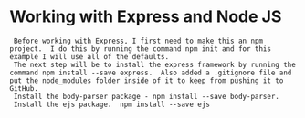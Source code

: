 # Working with Express and Node JS
     Before working with Express, I first need to make this an npm project.  I do this by running the command npm init and for this example I will use all of the defaults.
     The next step will be to install the express framework by running the command npm install --save express.  Also added a .gitignore file and put the node_modules folder inside of it to keep from pushing it to GitHub.
     Install the body-parser package - npm install --save body-parser.
     Install the ejs package.  npm install --save ejs
